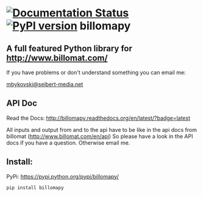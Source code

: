[![Documentation Status](https://readthedocs.org/projects/billomapy/badge/?version=latest)](http://billomapy.readthedocs.org/en/latest/?badge=latest) [![PyPI version](https://badge.fury.io/py/billomapy.svg)](https://badge.fury.io/py/billomapy)
billomapy
===================

A full featured Python library for http://www.billomat.com/
----------

If you have problems or don't understand something you can email me:

mbykovski@seibert-media.net


API Doc
-------

Read the Docs: http://billomapy.readthedocs.org/en/latest/?badge=latest


All inputs and output from and to the api have to be like in the api docs from billomat (http://www.billomat.com/en/api)
So please have a look in the API docs if you have a question. Otherwise email me.


Install:
-------

PyPi: https://pypi.python.org/pypi/billomapy/

    pip install billomapy
